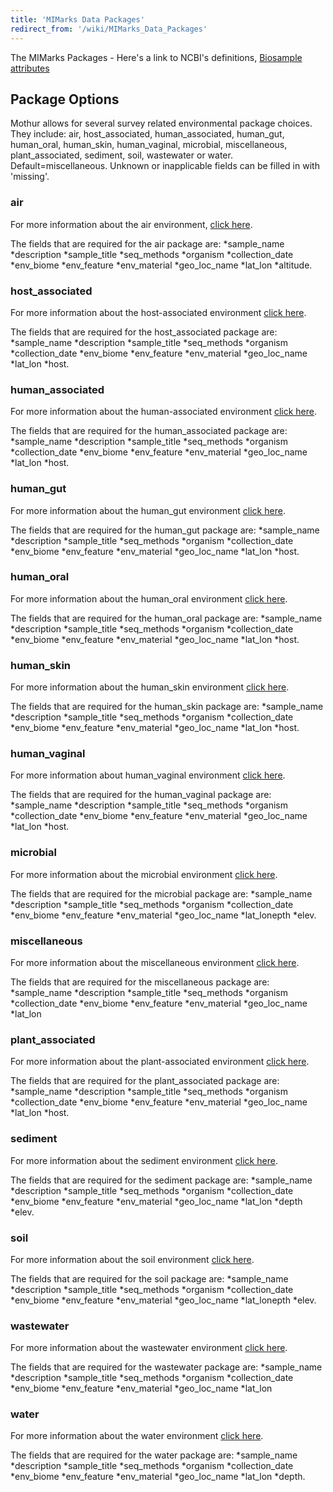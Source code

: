 ```yaml
---
title: 'MIMarks Data Packages'
redirect_from: '/wiki/MIMarks_Data_Packages'
---
```

The MIMarks Packages - Here\'s a link to NCBI\'s definitions, [Biosample
attributes](https://www.ncbi.nlm.nih.gov/biosample/docs/attributes/)

## Package Options

Mothur allows for several survey related environmental package choices.
They include: air, host\_associated, human\_associated, human\_gut,
human\_oral, human\_skin, human\_vaginal, microbial, miscellaneous,
plant\_associated, sediment, soil, wastewater or water.
Default=miscellaneous. Unknown or inapplicable fields can be filled in
with \'missing\'.

### air

For more information about the air environment, [ click
here](Air_environment).

The fields that are required for the air package are: \*sample\_name
\*description \*sample\_title \*seq\_methods \*organism
\*collection\_date \*env\_biome \*env\_feature \*env\_material
\*geo\_loc\_name \*lat\_lon \*altitude.

### host\_associated

For more information about the host-associated environment [ click
here](Host_Associated).

The fields that are required for the host\_associated package are:
\*sample\_name \*description \*sample\_title \*seq\_methods \*organism
\*collection\_date \*env\_biome \*env\_feature \*env\_material
\*geo\_loc\_name \*lat\_lon \*host.

### human\_associated

For more information about the human-associated environment [ click
here](Human_Associated).

The fields that are required for the human\_associated package are:
\*sample\_name \*description \*sample\_title \*seq\_methods \*organism
\*collection\_date \*env\_biome \*env\_feature \*env\_material
\*geo\_loc\_name \*lat\_lon \*host.

### human\_gut

For more information about the human\_gut environment [ click
here](Human_gut).

The fields that are required for the human\_gut package are:
\*sample\_name \*description \*sample\_title \*seq\_methods \*organism
\*collection\_date \*env\_biome \*env\_feature \*env\_material
\*geo\_loc\_name \*lat\_lon \*host.

### human\_oral

For more information about the human\_oral environment [ click
here](Human_oral).

The fields that are required for the human\_oral package are:
\*sample\_name \*description \*sample\_title \*seq\_methods \*organism
\*collection\_date \*env\_biome \*env\_feature \*env\_material
\*geo\_loc\_name \*lat\_lon \*host.

### human\_skin

For more information about the human\_skin environment [ click
here](Human_skin).

The fields that are required for the human\_skin package are:
\*sample\_name \*description \*sample\_title \*seq\_methods \*organism
\*collection\_date \*env\_biome \*env\_feature \*env\_material
\*geo\_loc\_name \*lat\_lon \*host.

### human\_vaginal

For more information about human\_vaginal environment [ click
here](Human_vaginal).

The fields that are required for the human\_vaginal package are:
\*sample\_name \*description \*sample\_title \*seq\_methods \*organism
\*collection\_date \*env\_biome \*env\_feature \*env\_material
\*geo\_loc\_name \*lat\_lon \*host.

### microbial

For more information about the microbial environment [ click
here](Microbial).

The fields that are required for the microbial package are:
\*sample\_name \*description \*sample\_title \*seq\_methods \*organism
\*collection\_date \*env\_biome \*env\_feature \*env\_material
\*geo\_loc\_name \*lat\_lonepth \*elev.

### miscellaneous

For more information about the miscellaneous environment [ click
here](Miscellaneous).

The fields that are required for the miscellaneous package are:
\*sample\_name \*description \*sample\_title \*seq\_methods \*organism
\*collection\_date \*env\_biome \*env\_feature \*env\_material
\*geo\_loc\_name \*lat\_lon

### plant\_associated

For more information about the plant-associated environment [ click
here](Plant_associated).

The fields that are required for the plant\_associated package are:
\*sample\_name \*description \*sample\_title \*seq\_methods \*organism
\*collection\_date \*env\_biome \*env\_feature \*env\_material
\*geo\_loc\_name \*lat\_lon \*host.

### sediment

For more information about the sediment environment [ click
here](Sediment).

The fields that are required for the sediment package are:
\*sample\_name \*description \*sample\_title \*seq\_methods \*organism
\*collection\_date \*env\_biome \*env\_feature \*env\_material
\*geo\_loc\_name \*lat\_lon \*depth \*elev.

### soil

For more information about the soil environment [ click
here](Soil).

The fields that are required for the soil package are: \*sample\_name
\*description \*sample\_title \*seq\_methods \*organism
\*collection\_date \*env\_biome \*env\_feature \*env\_material
\*geo\_loc\_name \*lat\_lonepth \*elev.

### wastewater

For more information about the wastewater environment [ click
here](Wastewater).

The fields that are required for the wastewater package are:
\*sample\_name \*description \*sample\_title \*seq\_methods \*organism
\*collection\_date \*env\_biome \*env\_feature \*env\_material
\*geo\_loc\_name \*lat\_lon

### water

For more information about the water environment [ click
here](Water).

The fields that are required for the water package are: \*sample\_name
\*description \*sample\_title \*seq\_methods \*organism
\*collection\_date \*env\_biome \*env\_feature \*env\_material
\*geo\_loc\_name \*lat\_lon \*depth.
